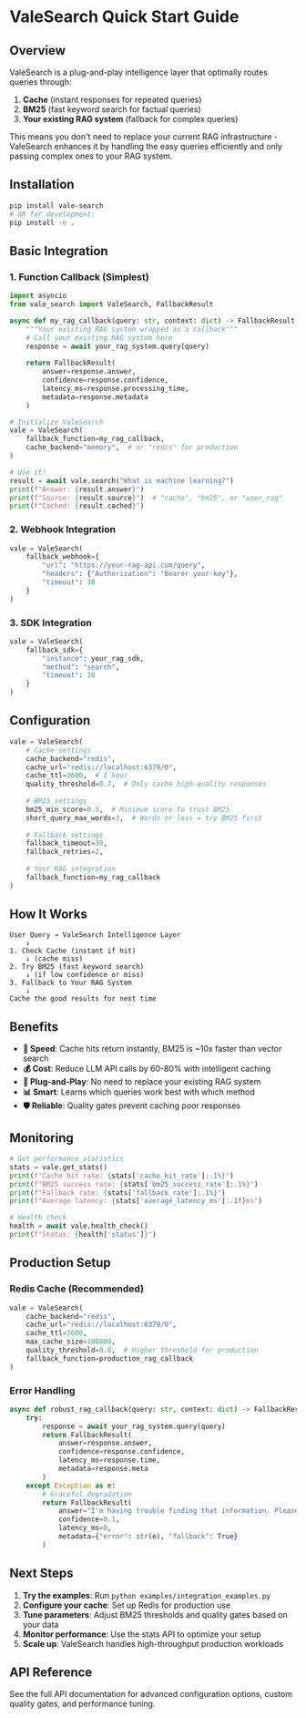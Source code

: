 # ValeSearch Quick Start Guide

## Overview

ValeSearch is a plug-and-play intelligence layer that optimally routes queries through:
1. **Cache** (instant responses for repeated queries)
2. **BM25** (fast keyword search for factual queries) 
3. **Your existing RAG system** (fallback for complex queries)

This means you don't need to replace your current RAG infrastructure - ValeSearch enhances it by handling the easy queries efficiently and only passing complex ones to your RAG system.

## Installation

```bash
pip install vale-search
# OR for development:
pip install -e .
```

## Basic Integration

### 1. Function Callback (Simplest)

```python
import asyncio
from vale_search import ValeSearch, FallbackResult

async def my_rag_callback(query: str, context: dict) -> FallbackResult:
    """Your existing RAG system wrapped as a callback"""
    # Call your existing RAG system here
    response = await your_rag_system.query(query)
    
    return FallbackResult(
        answer=response.answer,
        confidence=response.confidence,
        latency_ms=response.processing_time,
        metadata=response.metadata
    )

# Initialize ValeSearch
vale = ValeSearch(
    fallback_function=my_rag_callback,
    cache_backend="memory",  # or "redis" for production
)

# Use it!
result = await vale.search("What is machine learning?")
print(f"Answer: {result.answer}")
print(f"Source: {result.source}")  # "cache", "bm25", or "user_rag"
print(f"Cached: {result.cached}")
```

### 2. Webhook Integration

```python
vale = ValeSearch(
    fallback_webhook={
        "url": "https://your-rag-api.com/query",
        "headers": {"Authorization": "Bearer your-key"},
        "timeout": 30
    }
)
```

### 3. SDK Integration

```python
vale = ValeSearch(
    fallback_sdk={
        "instance": your_rag_sdk,
        "method": "search",
        "timeout": 30
    }
)
```

## Configuration

```python
vale = ValeSearch(
    # Cache settings
    cache_backend="redis",
    cache_url="redis://localhost:6379/0",
    cache_ttl=3600,  # 1 hour
    quality_threshold=0.7,  # Only cache high-quality responses
    
    # BM25 settings  
    bm25_min_score=0.5,  # Minimum score to trust BM25
    short_query_max_words=3,  # Words or less = try BM25 first
    
    # Fallback settings
    fallback_timeout=30,
    fallback_retries=2,
    
    # Your RAG integration
    fallback_function=my_rag_callback
)
```

## How It Works

```
User Query → ValeSearch Intelligence Layer
    ↓
1. Check Cache (instant if hit)
    ↓ (cache miss)
2. Try BM25 (fast keyword search)
    ↓ (if low confidence or miss)
3. Fallback to Your RAG System
    ↓
Cache the good results for next time
```

## Benefits

- **🚀 Speed**: Cache hits return instantly, BM25 is ~10x faster than vector search
- **💰 Cost**: Reduce LLM API calls by 60-80% with intelligent caching
- **🔌 Plug-and-Play**: No need to replace your existing RAG system
- **📊 Smart**: Learns which queries work best with which method
- **🛡️ Reliable**: Quality gates prevent caching poor responses

## Monitoring

```python
# Get performance statistics
stats = vale.get_stats()
print(f"Cache hit rate: {stats['cache_hit_rate']:.1%}")
print(f"BM25 success rate: {stats['bm25_success_rate']:.1%}")
print(f"Fallback rate: {stats['fallback_rate']:.1%}")
print(f"Average latency: {stats['average_latency_ms']:.1f}ms")

# Health check
health = await vale.health_check()
print(f"Status: {health['status']}")
```

## Production Setup

### Redis Cache (Recommended)
```python
vale = ValeSearch(
    cache_backend="redis",
    cache_url="redis://localhost:6379/0",
    cache_ttl=3600,
    max_cache_size=100000,
    quality_threshold=0.8,  # Higher threshold for production
    fallback_function=production_rag_callback
)
```

### Error Handling
```python
async def robust_rag_callback(query: str, context: dict) -> FallbackResult:
    try:
        response = await your_rag_system.query(query)
        return FallbackResult(
            answer=response.answer,
            confidence=response.confidence,
            latency_ms=response.time,
            metadata=response.meta
        )
    except Exception as e:
        # Graceful degradation
        return FallbackResult(
            answer="I'm having trouble finding that information. Please try again later.",
            confidence=0.1,
            latency_ms=0,
            metadata={"error": str(e), "fallback": True}
        )
```

## Next Steps

1. **Try the examples**: Run `python examples/integration_examples.py`
2. **Configure your cache**: Set up Redis for production use
3. **Tune parameters**: Adjust BM25 thresholds and quality gates based on your data
4. **Monitor performance**: Use the stats API to optimize your setup
5. **Scale up**: ValeSearch handles high-throughput production workloads

## API Reference

See the full API documentation for advanced configuration options, custom quality gates, and performance tuning.